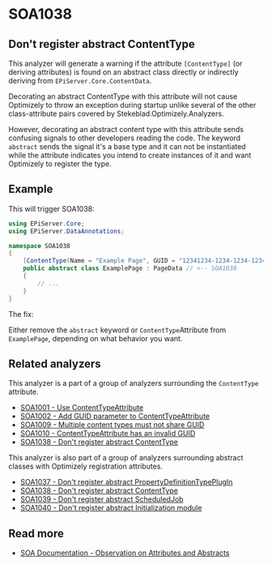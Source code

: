 # SOA1038

## Don't register abstract ContentType

This analyzer will generate a warning if the attribute
`[ContentType]` (or deriving attributes) is found on an abstract class
directly or indirectly deriving from `EPiServer.Core.ContentData`.

Decorating an abstract ContentType with this attribute will
not cause Optimizely to throw an exception during startup unlike
several of the other class-attribute pairs covered by Stekeblad.Optimizely.Analyzers.

However, decorating an abstract content type with this attribute sends
confusing signals to other developers reading the code. The keyword `abstract`
sends the signal it's a base type and it can not be instantiated while the attribute
indicates you intend to create instances of it and want Optimizely to register the type.

## Example

This will trigger SOA1038:
```C#
using EPiServer.Core;
using EPiServer.DataAnnotations;

namespace SOA1038
{
    [ContentType(Name = "Example Page", GUID = "12341234-1234-1234-1234-123412341234")]
    public abstract class ExamplePage : PageData // <-- SOA1038
    {
        // ...
    }
}
```
The fix:

Either remove the `abstract` keyword or `ContentType`Attribute from `ExamplePage`,
depending on what behavior you want.

## Related analyzers

This analyzer is a part of a group of analyzers surrounding
the `ContentType` attribute.

- [SOA1001 - Use ContentTypeAttribute](https://github.com/Stekeblad/stekeblad.optimizely.analyzers/blob/master/doc/Analyzers/SOA1001.md)
- [SOA1002 - Add GUID parameter to ContentTypeAttribute](https://github.com/Stekeblad/stekeblad.optimizely.analyzers/blob/master/doc/Analyzers/SOA1002.md)
- [SOA1009 - Multiple content types must not share GUID](https://github.com/Stekeblad/stekeblad.optimizely.analyzers/blob/master/doc/Analyzers/SOA1009.md)
- [SOA1010 - ContentTypeAttribute has an invalid GUID](https://github.com/Stekeblad/stekeblad.optimizely.analyzers/blob/master/doc/Analyzers/SOA1010.md)
- [SOA1038 - Don't register abstract ContentType](https://github.com/Stekeblad/stekeblad.optimizely.analyzers/blob/master/doc/Analyzers/SOA1038.md)

This analyzer is also part of a group of analyzers surrounding abstract
classes with Optimizely registration attributes.

- [SOA1037 - Don't register abstract PropertyDefinitionTypePlugIn](https://github.com/Stekeblad/stekeblad.optimizely.analyzers/blob/master/doc/Analyzers/SOA1037.md)
- [SOA1038 - Don't register abstract ContentType](https://github.com/Stekeblad/stekeblad.optimizely.analyzers/blob/master/doc/Analyzers/SOA1038.md)
- [SOA1039 - Don't register abstract ScheduledJob](https://github.com/Stekeblad/stekeblad.optimizely.analyzers/blob/master/doc/Analyzers/SOA1039.md)
- [SOA1040 - Don't register abstract Initialization module](https://github.com/Stekeblad/stekeblad.optimizely.analyzers/blob/master/doc/Analyzers/SOA1040.md)

## Read more

- [SOA Documentation - Observation on Attributes and Abstracts](https://github.com/Stekeblad/stekeblad.optimizely.analyzers/blob/master/doc/Other/Observation%20on%20attributes%20and%20abstracts.md)